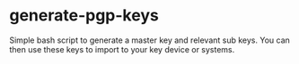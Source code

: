 # generate-pgp-keys
Simple bash script to generate a master key and relevant sub keys. You can then use these keys to import to your key device or systems.
